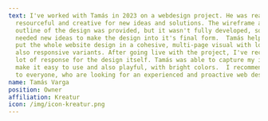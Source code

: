 ```yaml
---
text: I've worked with Tamás in 2023 on a webdesign project. He was really
  resourceful and creative for new ideas and solutions. The wireframe and the
  outline of the design was provided, but it wasn't fully developed, so I've
  needed new ideas to make the design into it's final form.  Tamás helped me to
  put the whole website design in a cohesive, multi-page visual with logo and
  also responsive variants. After going live with the project, I've received a
  lot of response for the design itself. Tamás was able to capture my idea to
  make it easy to use and also playful, with bright colors.  I recommend Tamás
  to everyone, who are looking for an experienced and proactive web designer!
name: Tamás Varga
position: Owner
affiliation: Kreatur
icon: /img/icon-kreatur.png
---
```

